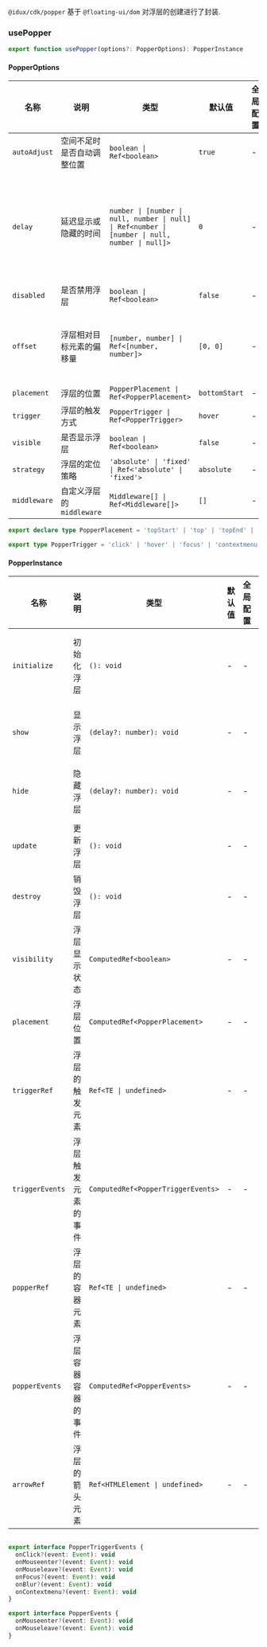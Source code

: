 
`@idux/cdk/popper` 基于 `@floating-ui/dom` 对浮层的创建进行了封装.

### usePopper

```ts
export function usePopper(options?: PopperOptions): PopperInstance
```

#### PopperOptions

| 名称 | 说明 | 类型  | 默认值 | 全局配置 | 备注 |
| --- | --- | --- | --- | --- | --- |
| `autoAdjust` | 空间不足时是否自动调整位置 | `boolean \| Ref<boolean>` | `true` | - |- |
| `delay` | 延迟显示或隐藏的时间 | `number \| [number \| null, number \| null] \| Ref<number \| [number \| null, number \| null]>` | `0` | - | 为数组时，第一个元素是延迟显示的时间，第二个元素是延迟隐藏的时间 |
| `disabled` | 是否禁用浮层 | `boolean \| Ref<boolean>` | `false` | - | - |
| `offset` | 浮层相对目标元素的偏移量 | `[number, number] \| Ref<[number, number]>` | `[0, 0]` | - | 第一个元素是水平偏移量，第二个元素是垂直偏移量 |
| `placement` | 浮层的位置 | `PopperPlacement \| Ref<PopperPlacement>` | `bottomStart` | - | - |
| `trigger` | 浮层的触发方式 | `PopperTrigger \| Ref<PopperTrigger>` | `hover` | - | - |
| `visible` | 是否显示浮层 | `boolean \| Ref<boolean>` | `false` | - | - |
| `strategy` | 浮层的定位策略 | `'absolute' \| 'fixed' \| Ref<'absolute' \| 'fixed'>` | `absolute` | - | - |
| `middleware` | 自定义浮层的 `middleware` | `Middleware[] \| Ref<Middleware[]>` | `[]` | - | 参见[floating-ui](https://floating-ui.com/docs/middleware) |

```ts
export declare type PopperPlacement = 'topStart' | 'top' | 'topEnd' | 'rightStart' | 'right' | 'rightEnd' | 'bottomStart' | 'bottom' | 'bottomEnd' | 'leftStart' | 'left' | 'leftEnd'

export type PopperTrigger = 'click' | 'hover' | 'focus' | 'contextmenu' | 'manual'
```

#### PopperInstance

| 名称 | 说明 | 类型  | 默认值 | 全局配置 | 备注 |
| --- | --- | --- | --- | --- | --- |
| `initialize` | 初始化浮层 | `(): void` | - | - | 应该在组件被创建后调用 |
| `show` | 显示浮层 | `(delay?: number): void` | - | - | `delay` 是延迟显示的时间 |
| `hide` | 隐藏浮层 | `(delay?: number): void` | - | - | `delay` 是延迟隐藏的时间 |
| `update` | 更新浮层 | `(): void` | - | - | - |
| `destroy` | 销毁浮层 | `(): void` | - | - | - |
| `visibility` | 浮层显示状态 | `ComputedRef<boolean>` | -| - | - |
| `placement` | 浮层位置 | `ComputedRef<PopperPlacement>` | - | - | - |
| `triggerRef` | 浮层的触发元素 | `Ref<TE \| undefined>` | - | - |
| `triggerEvents` | 浮层触发元素的事件 | `ComputedRef<PopperTriggerEvents>` | - | - | 需要手动绑定到触发元素上 |
| `popperRef` | 浮层的容器元素 | `Ref<TE \| undefined>` | - | - |
| `popperEvents` | 浮层容器容器的事件 | `ComputedRef<PopperEvents>` | - | - | 需要手动绑定到浮层容器元素上 |
| `arrowRef` | 浮层的箭头元素 | `Ref<HTMLElement \| undefined>` | - | - | - |

```ts

export interface PopperTriggerEvents {
  onClick?(event: Event): void
  onMouseenter?(event: Event): void
  onMouseleave?(event: Event): void
  onFocus?(event: Event): void
  onBlur?(event: Event): void
  onContextmenu?(event: Event): void
}

export interface PopperEvents {
  onMouseenter?(event: Event): void
  onMouseleave?(event: Event): void
}
```
